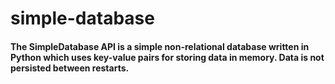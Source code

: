 # simple-database

#### The SimpleDatabase API is a simple non-relational database written in Python which uses key-value pairs for storing data in memory. Data is not persisted between restarts.
